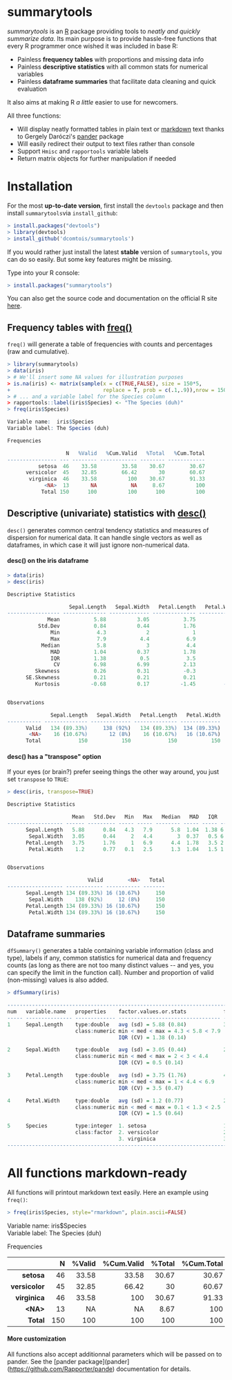 # summarytools

*summarytools* is an [R](http://r-project.org) package providing tools to _neatly and quickly summarize data_. Its main purpose is to provide hassle-free functions that every R programmer once wished it was included in base R:

- Painless **frequency tables** with proportions and missing data info
- Painless **descriptive statistics** with all common stats for numerical variables
- Painless **dataframe summaries** that facilitate data cleaning and quick evaluation

It also aims at making R _a little_ easier to use for newcomers.

All three functions:

- Will display neatly formatted tables in plain text or [markdown](http://daringfireball.net/projects/markdown/) text thanks to Gergely Daróczi's [pander](https://github.com/Rapporter/pander) package
- Will easily redirect their output to text files rather than console
- Support `Hmisc` and `rapportools` variable labels
- Return matrix objects for further manipulation if needed


# Installation

For the most **up-to-date version**, first install the `devtools` package and then install `summarytools`via `install_github`:

```r
> install.packages("devtools")
> library(devtools)
> install_github('dcomtois/summarytools')
```

If you would rather just install the latest **stable** version of `summarytools`, you can do so easily. But some key features might be missing.

Type into your R console: 

```r
> install.packages("summarytools")
```

You can also get the source code and documentation on the official R site [here](http://cran.r-project.org/web/packages/summarytools/).


## Frequency tables with <u>freq()</u>

`freq()` will generate a table of frequencies with counts and percentages (raw and cumulative).

```r
> library(summarytools)
> data(iris)
> # We'll insert some NA values for illustration purposes
> is.na(iris) <- matrix(sample(x = c(TRUE,FALSE), size = 150*5, 
+                              replace = T, prob = c(.1,.9)),nrow = 150)
> # ... and a variable label for the Species column
> rapportools::label(iris$Species) <- "The Species (duh)"
> freq(iris$Species)
```

```r
Variable name:  iris$Species
Variable label: The Species (duh)

Frequencies

                   N   %Valid   %Cum.Valid   %Total   %Cum.Total
---------------- --- -------- ------------ -------- ------------
          setosa  46    33.58        33.58    30.67        30.67
      versicolor  45    32.85        66.42       30        60.67
       virginica  46    33.58          100    30.67        91.33
            <NA>  13       NA           NA     8.67          100
           Total 150      100          100      100          100
```


## Descriptive (univariate) statistics with <u>desc()</u>
`desc()` generates common central tendency statistics and measures of dispersion for numerical data. It can handle single vectors as well as dataframes, in which case it will just ignore non-numerical data.

#### desc() on the iris dataframe

```r
> data(iris)
> desc(iris)
```

```r
Descriptive Statistics

                    Sepal.Length   Sepal.Width   Petal.Length   Petal.Width
----------------- -------------- ------------- -------------- -------------
             Mean           5.88          3.05           3.75           1.2
          Std.Dev           0.84          0.44           1.76          0.77
              Min            4.3             2              1           0.1
              Max            7.9           4.4            6.9           2.5
           Median            5.8             3            4.4           1.3
              MAD           1.04          0.37           1.78          1.04
              IQR           1.38           0.5            3.5           1.5
               CV           6.98          6.99           2.13          1.56
         Skewness           0.26          0.31           -0.3          -0.1
      SE.Skewness           0.21          0.21           0.21          0.21
         Kurtosis          -0.68          0.17          -1.45         -1.37


Observations

              Sepal.Length   Sepal.Width   Petal.Length   Petal.Width
----------- -------------- ------------- -------------- -------------
      Valid   134 (89.33%)     138 (92%)   134 (89.33%)  134 (89.33%)
       <NA>    16 (10.67%)       12 (8%)    16 (10.67%)   16 (10.67%)
      Total            150           150            150           150
```


#### desc() has a "transpose" option

If your eyes (or brain?) prefer seeing things the other way around, you just set `transpose` to `TRUE`:

```r
> desc(iris, transpose=TRUE)
```

```r
Descriptive Statistics

                     Mean   Std.Dev   Min   Max   Median   MAD   IQR   CV   Skewness   SE.Skewness   Kurtosis
------------------ ------ --------- ----- ----- -------- ----- ----- ---- ---------- ------------- ----------
      Sepal.Length   5.88      0.84   4.3   7.9      5.8  1.04  1.38 6.98       0.26          0.21      -0.68
       Sepal.Width   3.05      0.44     2   4.4        3  0.37   0.5 6.99       0.31          0.21       0.17
      Petal.Length   3.75      1.76     1   6.9      4.4  1.78   3.5 2.13       -0.3          0.21      -1.45
       Petal.Width    1.2      0.77   0.1   2.5      1.3  1.04   1.5 1.56       -0.1          0.21      -1.37


Observations

                          Valid        <NA>   Total
------------------ ------------ ----------- -------
      Sepal.Length 134 (89.33%) 16 (10.67%)     150
       Sepal.Width    138 (92%)     12 (8%)     150
      Petal.Length 134 (89.33%) 16 (10.67%)     150
       Petal.Width 134 (89.33%) 16 (10.67%)     150
```


## Dataframe summaries

`dfSummary()` generates a table containing variable information (class and type), labels if any, common statistics for numerical data and frequency counts (as long as there are not too many distinct values -- and yes, you can specify the limit in the function call). Number and proportion of valid (non-missing) values is also added.


```r
> dfSummary(iris)
```

```r
----------------------------------------------------------------------------------------------------
num   variable.name   properties    factor.values.or.stats            frequencies        n.valid    
----- --------------- ------------- --------------------------------- ------------------ -----------
1     Sepal.Length    type:double   avg (sd) = 5.88 (0.84)            35 distinct values 134 (89.3%)
                      class:numeric min < med < max = 4.3 < 5.8 < 7.9                               
                                    IQR (CV) = 1.38 (0.14)                                          

2     Sepal.Width     type:double   avg (sd) = 3.05 (0.44)            23 distinct values 138 (92.0%)
                      class:numeric min < med < max = 2 < 3 < 4.4                                   
                                    IQR (CV) = 0.5 (0.14)                                           

3     Petal.Length    type:double   avg (sd) = 3.75 (1.76)            43 distinct values 134 (89.3%)
                      class:numeric min < med < max = 1 < 4.4 < 6.9                                 
                                    IQR (CV) = 3.5 (0.47)                                           

4     Petal.Width     type:double   avg (sd) = 1.2 (0.77)             22 distinct values 134 (89.3%)
                      class:numeric min < med < max = 0.1 < 1.3 < 2.5                               
                                    IQR (CV) = 1.5 (0.64)                                           

5     Species         type:integer  1. setosa                         1: 46 (33.6%)      137 (91.3%)
                      class:factor  2. versicolor                     2: 45 (32.8%)                 
                                    3. virginica                      3: 46 (33.6%)                 
----------------------------------------------------------------------------------------------------
```


# All functions markdown-ready

All functions will printout markdown text easily. Here an example using `freq()`:


```r
> freq(iris$Species, style="rmarkdown", plain.ascii=FALSE)
```

Variable name:  iris$Species  
Variable label: The Species (duh)

Frequencies

|           &nbsp; |   N |   %Valid |   %Cum.Valid |   %Total |   %Cum.Total |
|-----------------:|----:|---------:|-------------:|---------:|-------------:|
|       **setosa** |  46 |    33.58 |        33.58 |    30.67 |        30.67 |
|   **versicolor** |  45 |    32.85 |        66.42 |       30 |        60.67 |
|    **virginica** |  46 |    33.58 |          100 |    30.67 |        91.33 |
|       **\<NA\>** |  13 |       NA |           NA |     8.67 |          100 |
|        **Total** | 150 |      100 |          100 |      100 |          100 |

#### More customization

All functions also accept additionnal parameters which will be passed on to pander. See the [pander package](pander](https://github.com/Rapporter/pande) documentation for details.
